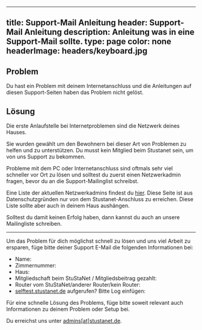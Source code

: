  ---
title: Support-Mail Anleitung
header: Support-Mail Anleitung
description: Anleitung was in eine Support-Mail sollte.
type: page
color: none
headerImage: headers/keyboard.jpg
---

## Problem

Du hast ein Problem mit deinem Internetanschluss und die Anleitungen auf diesen Support-Seiten haben das Problem nicht gelöst.

## Lösung

Die erste Anlaufstelle bei Internetproblemen sind die Netzwerk deines Hauses.

Sie wurden gewählt um den Bewohnern bei dieser Art von Problemen zu helfen und zu unterstützen. Du musst kein Mitglied beim Stustanet sein, um von uns Support zu bekommen.

Probleme mit dem PC oder Internetanschluss sind oftmals sehr viel schneller vor Ort zu lösen und solltest du zuerst einen Netzwerkadmin fragen, bevor du an die Support-Mailinglist schreibst.

Eine Liste der aktuellen Netzwerkadmins findest du [hier](https://dokumente.stusta.de/adminliste/adminliste.pdf). Diese Seite ist aus Datenschutzgründen nur von dem Stustanet-Anschluss zu erreichen. Diese Liste sollte aber auch in deinem Haus aushängen.

Solltest du damit keinen Erfolg haben, dann kannst du auch an unsere Mailingliste schreiben.

***

Um das Problem für dich möglichst schnell zu lösen und uns viel Arbeit zu ersparen, füge bitte deiner Support E-Mail die folgenden Informationen bei:

* Name:
* Zimmernummer:
* Haus:
* Mitgliedschaft beim StuStaNet / Mitgliedsbeitrag gezahlt:
* Router vom StuStaNet/anderer Router/kein Router:
* [selftest.stustanet.de](http://selftest.stustanet.de) aufgerufen? Bitte Log einfügen:

Für eine schnelle Lösung des Problems, füge bitte soweit relevant auch Informationen zu deinem Problem oder Setup bei.

Du erreichst uns unter [admins[at]stustanet.de](https://stustanet.de/mail/admins?body=Name%3A%0AZimmernummer%3A%0AHaus%3A%0AMitgliedschaft%20beim%20StuStaNet%20%2F%20Mitgliedsbeitrag%20gezahlt%3A%0ARouter%20vom%20StuStaNet%2Fanderer%20Router%2Fkein%20Router%3A%0Aselftest.stustanet.de%20aufgerufen%3F%20Bitte%20Log%20einf%C3%BCgen%3A).
